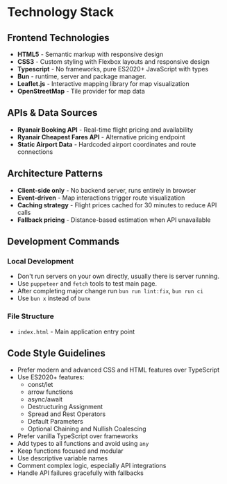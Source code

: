﻿# Technology Stack

## Frontend Technologies

- **HTML5** - Semantic markup with responsive design
- **CSS3** - Custom styling with Flexbox layouts and responsive design
- **Typescript** - No frameworks, pure ES2020+ JavaScript with types
- **Bun** - runtime, server and package manager.
- **Leaflet.js** - Interactive mapping library for map visualization
- **OpenStreetMap** - Tile provider for map data

## APIs & Data Sources

- **Ryanair Booking API** - Real-time flight pricing and availability
- **Ryanair Cheapest Fares API** - Alternative pricing endpoint
- **Static Airport Data** - Hardcoded airport coordinates and route connections

## Architecture Patterns

- **Client-side only** - No backend server, runs entirely in browser
- **Event-driven** - Map interactions trigger route visualization
- **Caching strategy** - Flight prices cached for 30 minutes to reduce API calls
- **Fallback pricing** - Distance-based estimation when API unavailable

## Development Commands

### Local Development

- Don't run servers on your own directly, usually there is server running.
- Use `puppeteer` and `fetch` tools to test main page.
- After completing major change run `bun run lint:fix`, `bun run ci`
- Use `bun x` instead of `bunx`

### File Structure

- `index.html` - Main application entry point

## Code Style Guidelines

- Prefer modern and advanced CSS and HTML features over TypeScript 
- Use ES2020+ features:
  - const/let
  - arrow functions
  - async/await
  - Destructuring Assignment
  - Spread and Rest Operators
  - Default Parameters
  - Optional Chaining and Nullish Coalescing
- Prefer vanilla TypeScript over frameworks
- Add types to all functions and avoid using `any` 
- Keep functions focused and modular
- Use descriptive variable names
- Comment complex logic, especially API integrations
- Handle API failures gracefully with fallbacks
